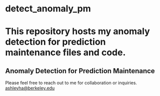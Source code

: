 # detect_anomaly_pm
# This repository hosts my anomaly detection for prediction maintenance files and code.
## Anomaly Detection for Prediction Maintenance 

Please feel free to reach out to me for collaboration or inquiries. ashleyha@berkeley.edu
